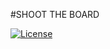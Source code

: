 #SHOOT THE BOARD

[![License](https://img.shields.io/badge/license-Apache--2.0-blue.svg)](#license)
